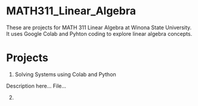 # MATH311_Linear_Algebra

These are projects for MATH 311 Linear Algebra at Winona State University. It uses Google Colab and Pyhton coding to explore linear algebra concepts.

# Projects

1. Solving Systems using Colab and Python

Description here...
File...

2.
